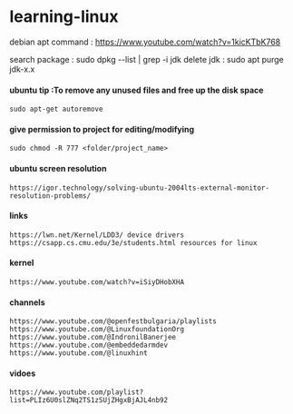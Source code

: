 

# learning-linux

debian apt command : https://www.youtube.com/watch?v=1kicKTbK768


search package : sudo dpkg --list | grep -i jdk
delete jdk : sudo apt purge jdk-x.x

####  ubuntu tip :To remove any unused files and free up the disk space

    sudo apt-get autoremove

#### give permission to project for editing/modifying 

    sudo chmod -R 777 <folder/project_name>

#### ubuntu screen resolution

    https://igor.technology/solving-ubuntu-2004lts-external-monitor-resolution-problems/


#### links

    https://lwn.net/Kernel/LDD3/ device drivers
    https://csapp.cs.cmu.edu/3e/students.html resources for linux

#### kernel

    https://www.youtube.com/watch?v=iSiyDHobXHA


#### channels

    https://www.youtube.com/@openfestbulgaria/playlists
    https://www.youtube.com/@LinuxfoundationOrg
    https://www.youtube.com/@IndronilBanerjee
    https://www.youtube.com/@embeddedarmdev
    https://www.youtube.com/@linuxhint

#### vidoes

    https://www.youtube.com/playlist?list=PLIz6U0slZNq2TS1zSUjZHgxBjAJL4nb92
